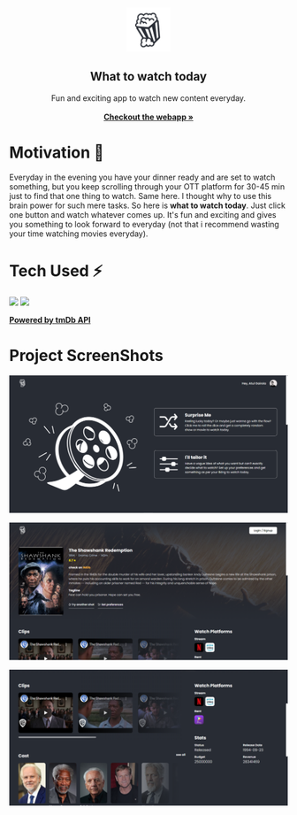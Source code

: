 <br />
<p align="center">
  <a href="https://atul-gairola.github.io/what-to-watch-today/">
    <img src="src/images/readme/Logo.png" alt="Logo" width="80" height="80">
  </a>

  <h2 align="center">What to watch today</h2>

  <p align="center">
    Fun and exciting app to watch new content everyday.
    <br />
    <br />
    <a href="https://atul-gairola.github.io/what-to-watch-today/"><strong>Checkout the webapp »</strong></a>
  </p>
</p>


# Motivation 💪

Everyday in the evening you have your dinner ready and are set to watch something, but you keep scrolling through your OTT platform for 30-45 min just to find that one thing to watch. Same here. I thought why to use this brain power for such mere tasks. So here is **what to watch today**. Just click one button and watch whatever comes up. It's fun and exciting and gives you something to look forward to everyday (not that i recommend wasting your time watching movies everyday).

# Tech Used ⚡

<img src="https://img.shields.io/badge/firebase-ffca28?style=for-the-badge&logo=firebase&logoColor=black" />
<img src="https://img.shields.io/badge/React-20232A?style=for-the-badge&logo=react&logoColor=61DAFB" />

[**Powered by tmDb API**](https://www.themoviedb.org/documentation/api)

# Project ScreenShots

![project_screenshot](https://github.com/atul-gairola/what-to-watch-today/blob/master/src/images/readme/home.png?raw=true)

![project_screenshot](https://github.com/atul-gairola/what-to-watch-today/blob/master/src/images/readme/movieshot.png?raw=true)

![project_screenshot](https://github.com/atul-gairola/what-to-watch-today/blob/master/src/images/readme/movieshot2.png?raw=true)


